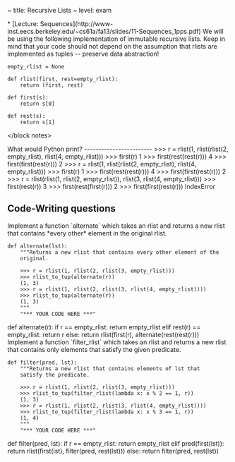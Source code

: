 ~ title: Recursive Lists
~ level: exam

<block references>
* [Lecture: Sequences](http://www-inst.eecs.berkeley.edu/~cs61a/fa13/slides/11-Sequences_1pps.pdf)
</block references>

<block notes>
We will be using the following implementation of immutable recursive
lists. Keep in mind that your code should not depend on the assumption
that rlists are implemented as tuples -- preserve data abstraction!

    empty_rlist = None

    def rlist(first, rest=empty_rlist):
        return (first, rest)

    def first(s):
        return s[0]

    def rest(s):
        return s[1]
</block notes>

<block contents>
What would Python print?
------------------------

<question>
<wwpp>
    >>> r = rlist(1, rlist(rlist(2, empty_rlist), rlist(4, empty_rlist)))
    >>> first(r)
    1
    >>> first(rest(rest(r)))
    4
    >>> first(first(rest(r)))
    2
</wwpp>

<question>
<wwpp>
    >>> r = rlist(1, rlist(rlist(2, empty_rlist), rlist(4, empty_rlist)))
    >>> first(r)
    1
    >>> first(rest(rest(r)))
    4
    >>> first(first(rest(r)))
    2
</wwpp>

<question>
<wwpp>
    >>> r = rlist(rlist(1, rlist(2, empty_rlist)), rlist(3, rlist(4, empty_rlist)))
    >>> first(rest(r))
    3
    >>> first(rest(first(r)))
    2
    >>> first(first(rest(r)))
    IndexError
</wwpp>

Code-Writing questions
----------------------

<question>
Implement a function `alternate` which takes an rlist and returns a new
rlist that contains *every other* element in the original rlist.

    def alternate(lst):
        """Returns a new rlist that contains every other element of the
        original.

        >>> r = rlist(1, rlist(2, rlist(3, empty_rlist)))
        >>> rlist_to_tup(alternate(r))
        (1, 3)
        >>> r = rlist(1, rlist(2, rlist(3, rlist(4, empty_rlist))))
        >>> rlist_to_tup(alternate(r))
        (1, 3)
        """
        "*** YOUR CODE HERE ***"

<solution>
    def alternate(r):
        if r == empty_rlist:
            return empty_rlist
        elif rest(r) == empty_rlist:
            return r
        else:
            return rlist(first(r), alternate(rest(rest(r)))
</solution>

<question>
Implement a function `filter_rlist` which takes an rlist and returns a
new rlist that contains only elements that satisfy the given predicate.

    def filter(pred, lst):
        """Returns a new rlist that contains elements of lst that
        satisfy the predicate.

        >>> r = rlist(1, rlist(2, rlist(3, empty_rlist)))
        >>> rlist_to_tup(filter_rlist(lambda x: x % 2 == 1, r))
        (1, 3)
        >>> r = rlist(1, rlist(2, rlist(3, rlist(4, empty_rlist))))
        >>> rlist_to_tup(filter_rlist(lambda x: x % 3 == 1, r))
        (1, 4)
        """
        "*** YOUR CODE HERE ***"

<solution>
    def filter(pred, lst):
        if r == empty_rlist:
            return empty_rlist
        elif pred(first(lst)):
            return rlist(first(lst), filter(pred, rest(lst)))
        else:
            return filter(pred, rest(lst))
</solution>
</block contents>
